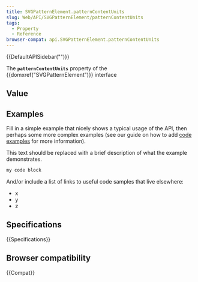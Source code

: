```yaml
---
title: SVGPatternElement.patternContentUnits
slug: Web/API/SVGPatternElement/patternContentUnits
tags:
  - Property
  - Reference
browser-compat: api.SVGPatternElement.patternContentUnits
---
```

{{DefaultAPISidebar("")}}

The **`patternContentUnits`** property of the {{domxref("SVGPatternElement")}} interface 

## Value



## Examples

Fill in a simple example that nicely shows a typical usage of the API, then perhaps some more complex examples (see our guide on how to add [code examples](/en-US/docs/MDN/Contribute/Structures/Code_examples) for more information).

This text should be replaced with a brief description of what the example demonstrates.

```js
my code block
```

And/or include a list of links to useful code samples that live elsewhere:

*   x
*   y
*   z

## Specifications

{{Specifications}}

## Browser compatibility

{{Compat}}


